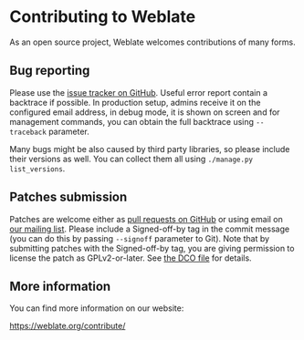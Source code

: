 # Contributing to Weblate

As an open source project, Weblate welcomes contributions of many forms.

## Bug reporting

Please use the [issue tracker on GitHub][1]. Useful error report contain a
backtrace if possible. In production setup, admins receive it on the configured
email address, in debug mode, it is shown on screen and for management
commands, you can obtain the full backtrace using ``--traceback`` parameter.

Many bugs might be also caused by third party libraries, so please include
their versions as well. You can collect them all using
``./manage.py list_versions``.

[1]: https://github.com/WeblateOrg/weblate/issues

## Patches submission

Patches are welcome either as [pull requests on GitHub][2] or using email on
[our mailing list][3]. Please include a Signed-off-by tag in the commit message
(you can do this by passing `--signoff` parameter to Git).  Note that by
submitting patches with the Signed-off-by tag, you are giving permission to
license the patch as GPLv2-or-later.  See [the DCO file][4] for details.

[2]: https://github.com/WeblateOrg/weblate/pulls
[3]: https://lists.cihar.com/cgi-bin/mailman/listinfo/weblate
[4]: https://github.com/WeblateOrg/weblate/blob/master/DCO

## More information

You can find more information on our website:

https://weblate.org/contribute/
